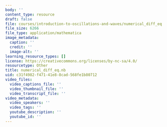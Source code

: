```yaml
---
body: ''
content_type: resource
draft: false
file: courses/introduction-to-oscillations-and-waves/numerical_diff_eq.nb
file_size: 6266
file_type: application/mathematica
image_metadata:
  caption: ''
  credit: ''
  image-alt: ''
learning_resource_types: []
license: https://creativecommons.org/licenses/by-nc-sa/4.0/
resourcetype: Other
title: numerical_diff_eq.nb
uid: c31f4982-f471-41e8-8cad-568fe1b80712
video_files:
  video_captions_file: ''
  video_thumbnail_file: ''
  video_transcript_file: ''
video_metadata:
  video_speakers: ''
  video_tags: ''
  youtube_description: ''
  youtube_id: ''
---
```

